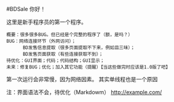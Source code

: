 #BDSale
你好！

这里是新手程序员的第一个程序。

	概要：很多很多BUG。但已经是个完整的程序了（额，是吗？）
	BUG：网络连接环节（外网访问）；
		  BD发售信息提取（很多页面提取不下来，例如皿三味）；
		  BD发售页面获取（有些连接获取不到）；
	待优化：GUI界面；代码；代码结构；GUI显示；
	未来：修复BUG；优化；加入其它功能（提醒）【当这些做完时应该是1.0版了吧】

第一次运行会非常慢，因为网络因素。
其实单线程也是一个原因

注：界面语法不会，待优化（Markdowm）
<http://example.com/>
